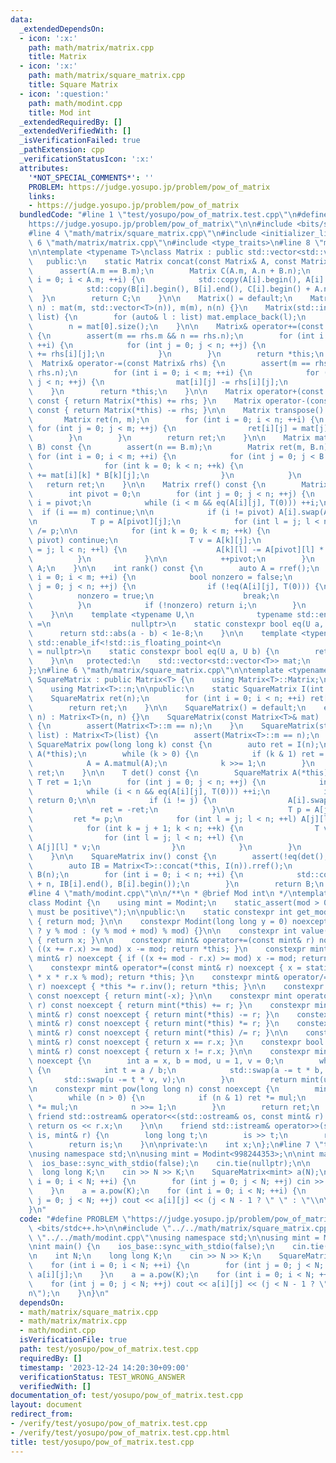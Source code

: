 ```yaml
---
data:
  _extendedDependsOn:
  - icon: ':x:'
    path: math/matrix/matrix.cpp
    title: Matrix
  - icon: ':x:'
    path: math/matrix/square_matrix.cpp
    title: Square Matrix
  - icon: ':question:'
    path: math/modint.cpp
    title: Mod int
  _extendedRequiredBy: []
  _extendedVerifiedWith: []
  _isVerificationFailed: true
  _pathExtension: cpp
  _verificationStatusIcon: ':x:'
  attributes:
    '*NOT_SPECIAL_COMMENTS*': ''
    PROBLEM: https://judge.yosupo.jp/problem/pow_of_matrix
    links:
    - https://judge.yosupo.jp/problem/pow_of_matrix
  bundledCode: "#line 1 \"test/yosupo/pow_of_matrix.test.cpp\"\n#define PROBLEM \"\
    https://judge.yosupo.jp/problem/pow_of_matrix\"\n\n#include <bits/stdc++.h>\n\n\
    #line 4 \"math/matrix/square_matrix.cpp\"\n#include <initializer_list>\n#line\
    \ 6 \"math/matrix/matrix.cpp\"\n#include <type_traits>\n#line 8 \"math/matrix/matrix.cpp\"\
    \n\ntemplate <typename T>\nclass Matrix : public std::vector<std::vector<T>> {\n\
    \   public:\n    static Matrix concat(const Matrix& A, const Matrix& B) {\n  \
    \      assert(A.m == B.m);\n        Matrix C(A.m, A.n + B.n);\n        for (int\
    \ i = 0; i < A.m; ++i) {\n            std::copy(A[i].begin(), A[i].end(), C[i].begin());\n\
    \            std::copy(B[i].begin(), B[i].end(), C[i].begin() + A.n);\n      \
    \  }\n        return C;\n    }\n\n    Matrix() = default;\n    Matrix(int m, int\
    \ n) : mat(m, std::vector<T>(n)), m(m), n(n) {}\n    Matrix(std::initializer_list<std::initializer_list<T>>\
    \ list) {\n        for (auto& l : list) mat.emplace_back(l);\n        m = mat.size();\n\
    \        n = mat[0].size();\n    }\n\n    Matrix& operator+=(const Matrix& rhs)\
    \ {\n        assert(m == rhs.m && n == rhs.n);\n        for (int i = 0; i < m;\
    \ ++i) {\n            for (int j = 0; j < n; ++j) {\n                mat[i][j]\
    \ += rhs[i][j];\n            }\n        }\n        return *this;\n    }\n\n  \
    \  Matrix& operator-=(const Matrix& rhs) {\n        assert(m == rhs.m && n ==\
    \ rhs.n);\n        for (int i = 0; i < m; ++i) {\n            for (int j = 0;\
    \ j < n; ++j) {\n                mat[i][j] -= rhs[i][j];\n            }\n    \
    \    }\n        return *this;\n    }\n\n    Matrix operator+(const Matrix& rhs)\
    \ const { return Matrix(*this) += rhs; }\n    Matrix operator-(const Matrix& rhs)\
    \ const { return Matrix(*this) -= rhs; }\n\n    Matrix transpose() const {\n \
    \       Matrix ret(n, m);\n        for (int i = 0; i < n; ++i) {\n           \
    \ for (int j = 0; j < m; ++j) {\n                ret[i][j] = mat[j][i];\n    \
    \        }\n        }\n        return ret;\n    }\n\n    Matrix matmul(const Matrix&\
    \ B) const {\n        assert(n == B.m);\n        Matrix ret(m, B.n);\n       \
    \ for (int i = 0; i < m; ++i) {\n            for (int j = 0; j < B.n; ++j) {\n\
    \                for (int k = 0; k < n; ++k) {\n                    ret[i][j]\
    \ += mat[i][k] * B[k][j];\n                }\n            }\n        }\n     \
    \   return ret;\n    }\n\n    Matrix rref() const {\n        Matrix A(*this);\n\
    \        int pivot = 0;\n        for (int j = 0; j < n; ++j) {\n            int\
    \ i = pivot;\n            while (i < m && eq(A[i][j], T(0))) ++i;\n          \
    \  if (i == m) continue;\n\n            if (i != pivot) A[i].swap(A[pivot]);\n\
    \n            T p = A[pivot][j];\n            for (int l = j; l < n; ++l) A[pivot][l]\
    \ /= p;\n\n            for (int k = 0; k < m; ++k) {\n                if (k ==\
    \ pivot) continue;\n                T v = A[k][j];\n                for (int l\
    \ = j; l < n; ++l) {\n                    A[k][l] -= A[pivot][l] * v;\n      \
    \          }\n            }\n\n            ++pivot;\n        }\n        return\
    \ A;\n    }\n\n    int rank() const {\n        auto A = rref();\n        for (int\
    \ i = 0; i < m; ++i) {\n            bool nonzero = false;\n            for (int\
    \ j = 0; j < n; ++j) {\n                if (!eq(A[i][j], T(0))) {\n          \
    \          nonzero = true;\n                    break;\n                }\n  \
    \          }\n            if (!nonzero) return i;\n        }\n        return m;\n\
    \    }\n\n    template <typename U,\n              typename std::enable_if<std::is_floating_point<U>::value>::type*\
    \ =\n                  nullptr>\n    static constexpr bool eq(U a, U b) {\n  \
    \      return std::abs(a - b) < 1e-8;\n    }\n\n    template <typename U, typename\
    \ std::enable_if<!std::is_floating_point<\n                              U>::value>::type*\
    \ = nullptr>\n    static constexpr bool eq(U a, U b) {\n        return a == b;\n\
    \    }\n\n   protected:\n    std::vector<std::vector<T>> mat;\n    int m, n;\n\
    };\n#line 6 \"math/matrix/square_matrix.cpp\"\n\ntemplate <typename T>\nclass\
    \ SquareMatrix : public Matrix<T> {\n    using Matrix<T>::Matrix;\n    using Matrix<T>::eq;\n\
    \    using Matrix<T>::n;\n\npublic:\n    static SquareMatrix I(int n) {\n    \
    \    SquareMatrix ret(n);\n        for (int i = 0; i < n; ++i) ret[i][i] = 1;\n\
    \        return ret;\n    }\n\n    SquareMatrix() = default;\n    explicit SquareMatrix(int\
    \ n) : Matrix<T>(n, n) {}\n    SquareMatrix(const Matrix<T>& mat) : Matrix<T>(mat)\
    \ {\n        assert(Matrix<T>::m == n);\n    }\n    SquareMatrix(std::initializer_list<std::initializer_list<T>>\
    \ list) : Matrix<T>(list) {\n        assert(Matrix<T>::m == n);\n    }\n\n   \
    \ SquareMatrix pow(long long k) const {\n        auto ret = I(n);\n        auto\
    \ A(*this);\n        while (k > 0) {\n            if (k & 1) ret = ret.matmul(A);\n\
    \            A = A.matmul(A);\n            k >>= 1;\n        }\n        return\
    \ ret;\n    }\n\n    T det() const {\n        SquareMatrix A(*this);\n       \
    \ T ret = 1;\n        for (int j = 0; j < n; ++j) {\n            int i = j;\n\
    \            while (i < n && eq(A[i][j], T(0))) ++i;\n            if (i == n)\
    \ return 0;\n\n            if (i != j) {\n                A[i].swap(A[j]);\n \
    \               ret = -ret;\n            }\n\n            T p = A[j][j];\n   \
    \         ret *= p;\n            for (int l = j; l < n; ++l) A[j][l] /= p;\n\n\
    \            for (int k = j + 1; k < n; ++k) {\n                T v = A[k][j];\n\
    \                for (int l = j; l < n; ++l) {\n                    A[k][l] -=\
    \ A[j][l] * v;\n                }\n            }\n        }\n        return ret;\n\
    \    }\n\n    SquareMatrix inv() const {\n        assert(!eq(det(), T(0)));\n\
    \        auto IB = Matrix<T>::concat(*this, I(n)).rref();\n        SquareMatrix\
    \ B(n);\n        for (int i = 0; i < n; ++i) {\n            std::copy(IB[i].begin()\
    \ + n, IB[i].end(), B[i].begin());\n        }\n        return B;\n    }\n};\n\
    #line 4 \"math/modint.cpp\"\n\n/**\n * @brief Mod int\n */\ntemplate <int mod>\n\
    class Modint {\n    using mint = Modint;\n    static_assert(mod > 0, \"Modulus\
    \ must be positive\");\n\npublic:\n    static constexpr int get_mod() noexcept\
    \ { return mod; }\n\n    constexpr Modint(long long y = 0) noexcept : x(y >= 0\
    \ ? y % mod : (y % mod + mod) % mod) {}\n\n    constexpr int value() const noexcept\
    \ { return x; }\n\n    constexpr mint& operator+=(const mint& r) noexcept { if\
    \ ((x += r.x) >= mod) x -= mod; return *this; }\n    constexpr mint& operator-=(const\
    \ mint& r) noexcept { if ((x += mod - r.x) >= mod) x -= mod; return *this; }\n\
    \    constexpr mint& operator*=(const mint& r) noexcept { x = static_cast<int>(1LL\
    \ * x * r.x % mod); return *this; }\n    constexpr mint& operator/=(const mint&\
    \ r) noexcept { *this *= r.inv(); return *this; }\n\n    constexpr mint operator-()\
    \ const noexcept { return mint(-x); }\n\n    constexpr mint operator+(const mint&\
    \ r) const noexcept { return mint(*this) += r; }\n    constexpr mint operator-(const\
    \ mint& r) const noexcept { return mint(*this) -= r; }\n    constexpr mint operator*(const\
    \ mint& r) const noexcept { return mint(*this) *= r; }\n    constexpr mint operator/(const\
    \ mint& r) const noexcept { return mint(*this) /= r; }\n\n    constexpr bool operator==(const\
    \ mint& r) const noexcept { return x == r.x; }\n    constexpr bool operator!=(const\
    \ mint& r) const noexcept { return x != r.x; }\n\n    constexpr mint inv() const\
    \ noexcept {\n        int a = x, b = mod, u = 1, v = 0;\n        while (b > 0)\
    \ {\n            int t = a / b;\n            std::swap(a -= t * b, b);\n     \
    \       std::swap(u -= t * v, v);\n        }\n        return mint(u);\n    }\n\
    \n    constexpr mint pow(long long n) const noexcept {\n        mint ret(1), mul(x);\n\
    \        while (n > 0) {\n            if (n & 1) ret *= mul;\n            mul\
    \ *= mul;\n            n >>= 1;\n        }\n        return ret;\n    }\n\n   \
    \ friend std::ostream& operator<<(std::ostream& os, const mint& r) {\n       \
    \ return os << r.x;\n    }\n\n    friend std::istream& operator>>(std::istream&\
    \ is, mint& r) {\n        long long t;\n        is >> t;\n        r = mint(t);\n\
    \        return is;\n    }\n\nprivate:\n    int x;\n};\n#line 7 \"test/yosupo/pow_of_matrix.test.cpp\"\
    \nusing namespace std;\n\nusing mint = Modint<998244353>;\n\nint main() {\n  \
    \  ios_base::sync_with_stdio(false);\n    cin.tie(nullptr);\n\n    int N;\n  \
    \  long long K;\n    cin >> N >> K;\n    SquareMatrix<mint> a(N);\n    for (int\
    \ i = 0; i < N; ++i) {\n        for (int j = 0; j < N; ++j) cin >> a[i][j];\n\
    \    }\n    a = a.pow(K);\n    for (int i = 0; i < N; ++i) {\n        for (int\
    \ j = 0; j < N; ++j) cout << a[i][j] << (j < N - 1 ? \" \" : \"\\n\");\n    }\n\
    }\n"
  code: "#define PROBLEM \"https://judge.yosupo.jp/problem/pow_of_matrix\"\n\n#include\
    \ <bits/stdc++.h>\n\n#include \"../../math/matrix/square_matrix.cpp\"\n#include\
    \ \"../../math/modint.cpp\"\nusing namespace std;\n\nusing mint = Modint<998244353>;\n\
    \nint main() {\n    ios_base::sync_with_stdio(false);\n    cin.tie(nullptr);\n\
    \n    int N;\n    long long K;\n    cin >> N >> K;\n    SquareMatrix<mint> a(N);\n\
    \    for (int i = 0; i < N; ++i) {\n        for (int j = 0; j < N; ++j) cin >>\
    \ a[i][j];\n    }\n    a = a.pow(K);\n    for (int i = 0; i < N; ++i) {\n    \
    \    for (int j = 0; j < N; ++j) cout << a[i][j] << (j < N - 1 ? \" \" : \"\\\
    n\");\n    }\n}\n"
  dependsOn:
  - math/matrix/square_matrix.cpp
  - math/matrix/matrix.cpp
  - math/modint.cpp
  isVerificationFile: true
  path: test/yosupo/pow_of_matrix.test.cpp
  requiredBy: []
  timestamp: '2023-12-24 14:20:30+09:00'
  verificationStatus: TEST_WRONG_ANSWER
  verifiedWith: []
documentation_of: test/yosupo/pow_of_matrix.test.cpp
layout: document
redirect_from:
- /verify/test/yosupo/pow_of_matrix.test.cpp
- /verify/test/yosupo/pow_of_matrix.test.cpp.html
title: test/yosupo/pow_of_matrix.test.cpp
---
```

